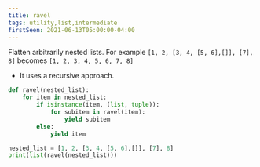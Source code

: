 ```yaml
---
title: ravel
tags: utility,list,intermediate
firstSeen: 2021-06-13T05:00:00-04:00
---
```


Flatten arbitrarily nested lists.
For example `[1, 2, [3, 4, [5, 6],[]], [7], 8]` becomes `[1, 2, 3, 4, 5, 6, 7, 8]`

- It uses a recursive approach.

```py
def ravel(nested_list):
    for item in nested_list:
        if isinstance(item, (list, tuple)):
            for subitem in ravel(item):
                yield subitem
        else:
            yield item
```

```py
nested_list = [1, 2, [3, 4, [5, 6],[]], [7], 8]
print(list(ravel(nested_list)))
```
